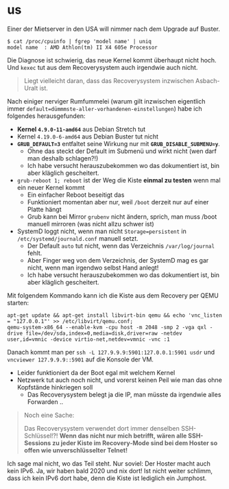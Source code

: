 # us

Einer der Mietserver in den USA will nimmer nach dem Upgrade auf Buster.

```
$ cat /proc/cpuinfo | fgrep 'model name' | uniq
model name	: AMD Athlon(tm) II X4 605e Processor
```

Die Diagnose ist schwierig, das neue Kernel kommt überhaupt nicht hoch.
Und `kexec` tut aus dem Recoverysystem auch irgendwie auch nicht.

> Liegt vielleicht daran, dass das Recoverysystem inzwischen Asbach-Uralt ist.

Nach einiger nerviger Rumfummelei (warum gilt inzwischen eigentlich immer `default=dümmmste-aller-vorhandenen-einstellungen`)
habe ich folgendes herausgefunden:

- **Kernel `4.9.0-11-amd64`** aus Debian Stretch tut
- Kernel `4.19.0-6-amd64` aus Debian Buster tut nicht
- **`GRUB_DEFAULT=3`** entfaltet seine Wirkung nur mit **`GRUB_DISABLE_SUBMENU=y`**.
  - Ohne das steckt der Default im Submenü und wirkt nicht (wen darf man deshalb schlagen?!)
  - Ich habe versucht herauszubekommen wo das dokumentiert ist, bin aber kläglich gescheitert.
- `grub-reboot 1; reboot` ist der Weg die Kiste **einmal zu testen** wenn mal ein neuer Kernel kommt
  - Ein einfacher Reboot beseitigt das
  - Funktioniert momentan aber nur, weil `/boot` derzeit nur auf einer Platte hängt
  - Grub kann bei Mirror `grubenv` nicht ändern, sprich, man muss /boot manuell mirroren (was nicht allzu schwer ist)
- SystemD loggt nicht, wenn man nicht `Storage=persistent` in `/etc/systemd/journald.conf` manuell setzt.
  - Der Default `auto` tut nicht, wenn das Verzeichnis `/var/log/journal` fehlt.
  - Aber Finger weg von dem Verzeichnis, der SystemD mag es gar nicht, wenn man irgendwo selbst Hand anlegt!
  - Ich habe versucht herauszubekommen wo das dokumentiert ist, bin aber kläglich gescheitert.

Mit folgendem Kommando kann ich die Kiste aus dem Recovery per QEMU starten:

```
apt-get update && apt-get install libvirt-bin qemu && echo 'vnc_listen = "127.0.0.1"' >> /etc/libvirt/qemu.conf;
qemu-system-x86_64 --enable-kvm -cpu host -m 2048 -smp 2 -vga qxl -drive file=/dev/sda,index=0,media=disk,driver=raw -netdev user,id=vmnic -device virtio-net,netdev=vmnic -vnc :1
```

Danach kommt man per `ssh -L 127.9.9.9:5901:127.0.0.1:5901 usdr` und `vncviewer 127.9.9.9::5901` auf die Konsole der VM.

- Leider funktioniert da der Boot egal mit welchem Kernel
- Netzwerk tut auch noch nicht, und vorerst keinen Peil wie man das ohne Kopfstände hinkriegen soll
  - Das Recoverysystem belegt ja die IP, man müsste da irgendwie alles Forwarden ..

> Noch eine Sache:
>
> Das Recoverysystem verwendet dort immer denselben SSH-Schlüssel!?!
> **Wenn das nicht nur mich betrifft, wären alle SSH-Sessions zu jeder Kiste im Recovery-Mode sind bei dem Hoster so offen wie unverschlüsselter Telnet!**

Ich sage mal nicht, wo das Teil steht.  Nur soviel:  Der Hoster macht auch kein IPv6.  Ja, wir haben bald 2020 und nix dort!
Ist nicht weiter schlimm, dass ich kein IPv6 dort habe, denn die Kiste ist lediglich ein Jumphost.

